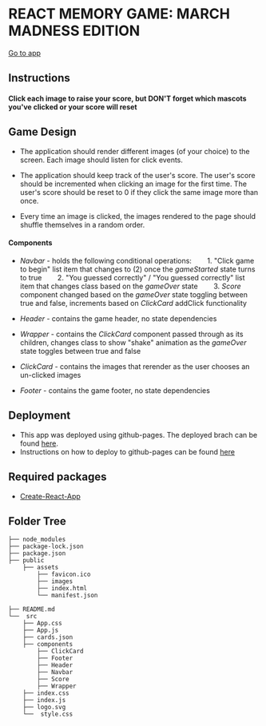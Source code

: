 # REACT MEMORY GAME: MARCH MADNESS EDITION

[Go to app](https://troynwynn.github.io/ReactMemoryGame/)

## Instructions
#### Click each image to raise your score, but DON'T forget which mascots you've clicked or your score will reset

## Game Design
* The application should render different images (of your choice) to the screen. Each image should listen for click events.

* The application should keep track of the user's score. The user's score should be incremented when clicking an image for the first time. The user's score should be reset to 0 if they click the same image more than once.

* Every time an image is clicked, the images rendered to the page should shuffle themselves in a random order.

#### Components

* *Navbar* - holds the following conditional operations:
 &nbsp;&nbsp;&nbsp;&nbsp;&nbsp;&nbsp; 1. "Click game to begin" list item that changes to (2) once the *gameStarted* state turns to true
 &nbsp;&nbsp;&nbsp;&nbsp;&nbsp;&nbsp; 2. "You guessed correctly" / "You guessed correctly" list item that changes class based on the *gameOver* state
 &nbsp;&nbsp;&nbsp;&nbsp;&nbsp;&nbsp; 3. *Score* component changed based on the *gameOver* state toggling between true and false, increments based on *ClickCard* addClick functionality
 
 * *Header* - contains the game header, no state dependencies
 
 * *Wrapper* - contains the *ClickCard* component passed through as its children, changes class to show "shake" animation as the *gameOver* state toggles between true and false
 
 * *ClickCard* - contains the images that rerender as the user chooses an un-clicked images
 
  * *Footer* - contains the game footer, no state dependencies

## Deployment
* This app was deployed using github-pages. The deployed brach can be found [here](https://github.com/troynwynn/ReactMemoryGame/tree/gh-pages). 
* Instructions on how to deploy to github-pages can be found [here](https://github.com/gitname/react-gh-pages)

## Required packages
* [Create-React-App](https://reactjs.org/docs/create-a-new-react-app.html)

## Folder Tree

```
├── node_modules
├── package-lock.json
├── package.json
├── public
    ├── assets
        ├── favicon.ico
        ├── images
        ├── index.html
        └── manifest.json

├── README.md
└──  src
    ├── App.css
    ├── App.js
    ├── cards.json
    ├── components
        ├── ClickCard
        ├── Footer
        ├── Header
        ├── Navbar
        ├── Score
        ├── Wrapper
    ├── index.css
    ├── index.js
    ├── logo.svg
    └──  style.css


```
